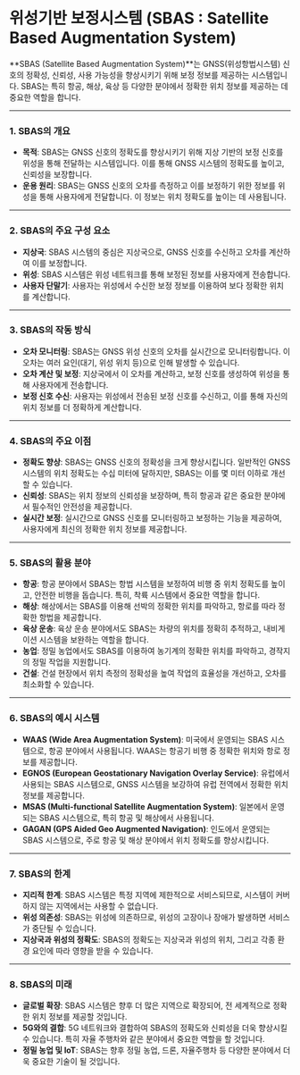 # 위성기반 보정시스템 (SBAS : Satellite Based Augmentation System)

**SBAS (Satellite Based Augmentation System)**는 GNSS(위성항법시스템) 신호의 정확성, 신뢰성, 사용 가능성을 향상시키기 위해 보정 정보를 제공하는 시스템입니다. SBAS는 특히 항공, 해상, 육상 등 다양한 분야에서 정확한 위치 정보를 제공하는 데 중요한 역할을 합니다.

---
### 1. **SBAS의 개요**
   - **목적**: SBAS는 GNSS 신호의 정확도를 향상시키기 위해 지상 기반의 보정 신호를 위성을 통해 전달하는 시스템입니다. 이를 통해 GNSS 시스템의 정확도를 높이고, 신뢰성을 보장합니다.
   - **운용 원리**: SBAS는 GNSS 신호의 오차를 측정하고 이를 보정하기 위한 정보를 위성을 통해 사용자에게 전달합니다. 이 정보는 위치 정확도를 높이는 데 사용됩니다.

---
### 2. **SBAS의 주요 구성 요소**
   - **지상국**: SBAS 시스템의 중심은 지상국으로, GNSS 신호를 수신하고 오차를 계산하여 이를 보정합니다.
   - **위성**: SBAS 시스템은 위성 네트워크를 통해 보정된 정보를 사용자에게 전송합니다.
   - **사용자 단말기**: 사용자는 위성에서 수신한 보정 정보를 이용하여 보다 정확한 위치를 계산합니다.

---
### 3. **SBAS의 작동 방식**
   - **오차 모니터링**: SBAS는 GNSS 위성 신호의 오차를 실시간으로 모니터링합니다. 이 오차는 여러 요인(대기, 위성 위치 등)으로 인해 발생할 수 있습니다.
   - **오차 계산 및 보정**: 지상국에서 이 오차를 계산하고, 보정 신호를 생성하여 위성을 통해 사용자에게 전송합니다.
   - **보정 신호 수신**: 사용자는 위성에서 전송된 보정 신호를 수신하고, 이를 통해 자신의 위치 정보를 더 정확하게 계산합니다.

---
### 4. **SBAS의 주요 이점**
   - **정확도 향상**: SBAS는 GNSS 신호의 정확성을 크게 향상시킵니다. 일반적인 GNSS 시스템의 위치 정확도는 수십 미터에 달하지만, SBAS는 이를 몇 미터 이하로 개선할 수 있습니다.
   - **신뢰성**: SBAS는 위치 정보의 신뢰성을 보장하며, 특히 항공과 같은 중요한 분야에서 필수적인 안전성을 제공합니다.
   - **실시간 보정**: 실시간으로 GNSS 신호를 모니터링하고 보정하는 기능을 제공하여, 사용자에게 최신의 정확한 위치 정보를 제공합니다.

---
### 5. **SBAS의 활용 분야**
   - **항공**: 항공 분야에서 SBAS는 항법 시스템을 보정하여 비행 중 위치 정확도를 높이고, 안전한 비행을 돕습니다. 특히, 착륙 시스템에서 중요한 역할을 합니다.
   - **해상**: 해상에서는 SBAS를 이용해 선박의 정확한 위치를 파악하고, 항로를 따라 정확한 항법을 제공합니다.
   - **육상 운송**: 육상 운송 분야에서도 SBAS는 차량의 위치를 정확히 추적하고, 내비게이션 시스템을 보완하는 역할을 합니다.
   - **농업**: 정밀 농업에서도 SBAS를 이용하여 농기계의 정확한 위치를 파악하고, 경작지의 정밀 작업을 지원합니다.
   - **건설**: 건설 현장에서 위치 측정의 정확성을 높여 작업의 효율성을 개선하고, 오차를 최소화할 수 있습니다.

---
### 6. **SBAS의 예시 시스템**
   - **WAAS (Wide Area Augmentation System)**: 미국에서 운영되는 SBAS 시스템으로, 항공 분야에서 사용됩니다. WAAS는 항공기 비행 중 정확한 위치와 항로 정보를 제공합니다.
   - **EGNOS (European Geostationary Navigation Overlay Service)**: 유럽에서 사용되는 SBAS 시스템으로, GNSS 시스템을 보강하여 유럽 전역에서 정확한 위치 정보를 제공합니다.
   - **MSAS (Multi-functional Satellite Augmentation System)**: 일본에서 운영되는 SBAS 시스템으로, 특히 항공 및 해상에서 사용됩니다.
   - **GAGAN (GPS Aided Geo Augmented Navigation)**: 인도에서 운영되는 SBAS 시스템으로, 주로 항공 및 해상 분야에서 위치 정확도를 향상시킵니다.

---
### 7. **SBAS의 한계**
   - **지리적 한계**: SBAS 시스템은 특정 지역에 제한적으로 서비스되므로, 시스템이 커버하지 않는 지역에서는 사용할 수 없습니다.
   - **위성 의존성**: SBAS는 위성에 의존하므로, 위성의 고장이나 장애가 발생하면 서비스가 중단될 수 있습니다.
   - **지상국과 위성의 정확도**: SBAS의 정확도는 지상국과 위성의 위치, 그리고 각종 환경 요인에 따라 영향을 받을 수 있습니다.

---
### 8. **SBAS의 미래**
   - **글로벌 확장**: SBAS 시스템은 향후 더 많은 지역으로 확장되어, 전 세계적으로 정확한 위치 정보를 제공할 것입니다.
   - **5G와의 결합**: 5G 네트워크와 결합하여 SBAS의 정확도와 신뢰성을 더욱 향상시킬 수 있습니다. 특히 자율 주행차와 같은 분야에서 중요한 역할을 할 것입니다.
   - **정밀 농업 및 IoT**: SBAS는 향후 정밀 농업, 드론, 자율주행차 등 다양한 분야에서 더욱 중요한 기술이 될 것입니다.

